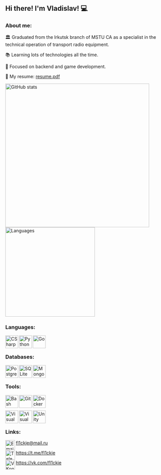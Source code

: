 ## Hi there! I'm Vladislav! 💻

### About me:

🏛️ Graduated from the Irkutsk branch of MSTU CA as a specialist in the technical operation of transport radio equipment.

📚 Learning lots of technologies all the time.

🔭 Focused on backend and game development.

📄 My resume: [resume.pdf](https://github.com/fl1ckje/fl1ckje/blob/master/resume.pdf)

<img src="https://github-readme-stats.vercel.app/api?username=fl1ckje&theme=transparent&show_icons=true&custom_title=Stats&hide_border=true&cache_seconds=21600" width=450px alt="GitHub stats"/>
<img src="https://github-readme-stats.vercel.app/api/top-langs/?username=fl1ckje&layout=compact&theme=transparent&hide_border=true&cache_seconds=21600" width=280px alt="Languages"/>

### Languages:

<img align="left" alt="CSharp" width="40px" src="https://cdn.jsdelivr.net/gh/devicons/devicon/icons/csharp/csharp-original.svg" />
<img align="left" alt="Python" width="40px" src="https://cdn.jsdelivr.net/gh/devicons/devicon/icons/python/python-original.svg" />
<img align="left" alt="Go" width="40px" src="https://cdn.jsdelivr.net/gh/devicons/devicon/icons/go/go-original-wordmark.svg" />

<br/><br/>

### Databases:

<img align="left" alt="PostgreSQL" width="40px" src="https://cdn.jsdelivr.net/gh/devicons/devicon/icons/postgresql/postgresql-original-wordmark.svg" />
<img align="left" alt="SQLite" width="40px" src="https://cdn.jsdelivr.net/gh/devicons/devicon/icons/sqlite/sqlite-original-wordmark.svg" />
<img align="left" alt="MongoDB"  width="40px" src="https://cdn.jsdelivr.net/gh/devicons/devicon/icons/mongodb/mongodb-original-wordmark.svg" />

<br/><br/>

### Tools:

<img align="left" alt="Bash" width="40px" src="https://cdn.jsdelivr.net/gh/devicons/devicon/icons/bash/bash-original.svg" />
<img align="left" alt="Git" width="40px" src="https://cdn.jsdelivr.net/gh/devicons/devicon/icons/git/git-original-wordmark.svg" />
<img align="left" alt="Docker" width="40px" src="https://cdn.jsdelivr.net/gh/devicons/devicon/icons/docker/docker-plain-wordmark.svg" />

<br/><br/>

<img align="left" alt="Visual Studio Code" width="40px" src="https://cdn.jsdelivr.net/gh/devicons/devicon/icons/vscode/vscode-original.svg" />
<img align="left" alt="Visual Studio" width="40px" src="https://cdn.jsdelivr.net/gh/devicons/devicon/icons/visualstudio/visualstudio-original.svg" />
<img align="left" alt="Unity" width="40px" src="https://cdn.jsdelivr.net/gh/devicons/devicon/icons/unity/unity-original.svg" />

<br/><br/>

### Links:

<img align="left" alt="Email" width="30px" src="https://cdn.jsdelivr.net/npm/simple-icons@v11/icons/maildotru.svg" />fl1ckje@mail.ru

<img align="left" alt="Telegram" width="30px" src="https://cdn.jsdelivr.net/npm/simple-icons@v11/icons/telegram.svg" />https://t.me/fl1ckje

<img align="left" alt="VKontakte" width="30px" src="https://cdn.jsdelivr.net/npm/simple-icons@v11/icons/vk.svg" />https://vk.com/fl1ckje
